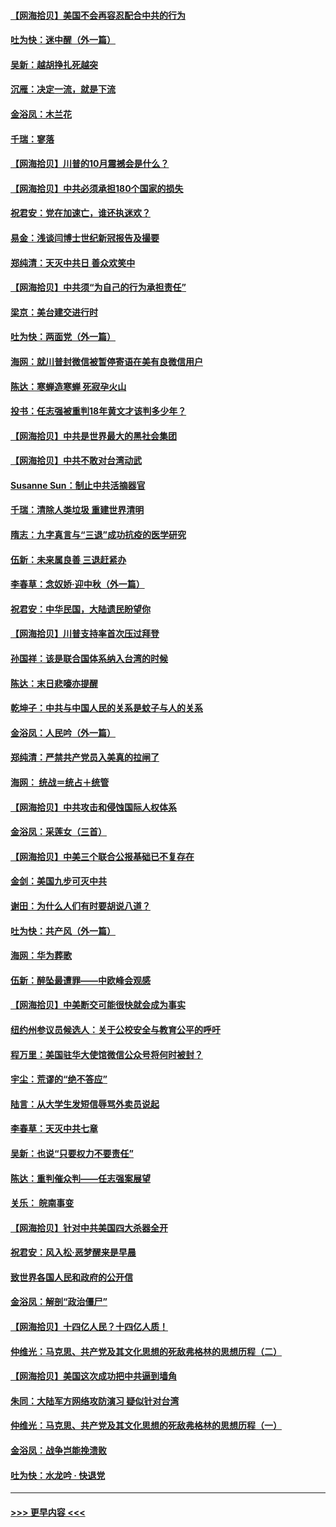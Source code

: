 #### [【网海拾贝】美国不会再容忍配合中共的行为](../pages/nsc993/n12433808.md?t=09280851) 
#### [吐为快：迷中醒（外一篇）](../pages/nsc993/n12433585.md?t=09280851) 
#### [吴新：越胡挣扎死越突](../pages/nsc993/n12433562.md?t=09280851) 
#### [沉雁：决定一流，就是下流](../pages/nsc993/n12432128.md?t=09280851) 
#### [金浴凤：木兰花](../pages/nsc993/n12432124.md?t=09280851) 
#### [千瑞：寥落](../pages/nsc993/n12432071.md?t=09280851) 
#### [【网海拾贝】川普的10月震撼会是什么？](../pages/nsc993/n12431624.md?t=09280851) 
#### [【网海拾贝】中共必须承担180个国家的损失](../pages/nsc993/n12428893.md?t=09280851) 
#### [祝君安：党在加速亡，谁还执迷欢？](../pages/nsc993/n12428652.md?t=09280851) 
#### [易金：浅谈闫博士世纪新冠报告及撮要](../pages/nsc993/n12426822.md?t=09280851) 
#### [郑纯清：天灭中共日 善众欢笑中](../pages/nsc993/n12426784.md?t=09280851) 
#### [【网海拾贝】中共须“为自己的行为承担责任”](../pages/nsc993/n12426067.md?t=09280851) 
#### [梁京：美台建交进行时](../pages/nsc993/n12424066.md?t=09280851) 
#### [吐为快：两面党（外一篇）](../pages/nsc993/n12424043.md?t=09280851) 
#### [海网：就川普封微信被暂停寄语在美有良微信用户](../pages/nsc993/n12424021.md?t=09280851) 
#### [陈达：寒蝉造寒蝉 死寂孕火山](../pages/nsc993/n12423958.md?t=09280851) 
#### [投书：任志强被重判18年黄文才该判多少年？](../pages/nsc993/n12423672.md?t=09280851) 
#### [【网海拾贝】中共是世界最大的黑社会集团](../pages/nsc993/n12423543.md?t=09280851) 
#### [【网海拾贝】中共不敢对台湾动武](../pages/nsc993/n12421418.md?t=09280851) 
#### [Susanne Sun：制止中共活摘器官](../pages/nsc993/n12419654.md?t=09280851) 
#### [千瑞：清除人类垃圾 重建世界清明](../pages/nsc993/n12419414.md?t=09280851) 
#### [隋志：九字真言与“三退”成功抗疫的医学研究](../pages/nsc993/n12419248.md?t=09280851) 
#### [伍新：未来属良善 三退赶紧办](../pages/nsc993/n12418496.md?t=09280851) 
#### [李春草：念奴娇·迎中秋（外一篇）](../pages/nsc993/n12418465.md?t=09280851) 
#### [祝君安：中华民国，大陆遗民盼望你](../pages/nsc993/n12418089.md?t=09280851) 
#### [【网海拾贝】川普支持率首次压过拜登](../pages/nsc993/n12418050.md?t=09280851) 
#### [孙国祥：该是联合国体系纳入台湾的时候](../pages/nsc993/n12417369.md?t=09280851) 
#### [陈达：末日悲嚎亦提醒](../pages/nsc993/n12416736.md?t=09280851) 
#### [乾坤子：中共与中国人民的关系是蚊子与人的关系](../pages/nsc993/n12416632.md?t=09280851) 
#### [金浴凤：人民吟（外一篇）](../pages/nsc993/n12416567.md?t=09280851) 
#### [郑纯清：严禁共产党员入美真的拉闸了](../pages/nsc993/n12416550.md?t=09280851) 
#### [海网： 统战＝统占＋统管](../pages/nsc993/n12416404.md?t=09280851) 
#### [【网海拾贝】中共攻击和侵蚀国际人权体系](../pages/nsc993/n12416250.md?t=09280851) 
#### [金浴凤：采莲女（三首）](../pages/nsc993/n12415517.md?t=09280851) 
#### [【网海拾贝】中美三个联合公报基础已不复存在](../pages/nsc993/n12415054.md?t=09280851) 
#### [金剑：美国九步可灭中共](../pages/nsc993/n12413183.md?t=09280851) 
#### [谢田：为什么人们有时要胡说八道？](../pages/nsc993/n12411861.md?t=09280851) 
#### [吐为快：共产风（外一篇）](../pages/nsc993/n12411761.md?t=09280851) 
#### [海网：华为葬歌](../pages/nsc993/n12410381.md?t=09280851) 
#### [伍新：醉坠最遭罪——中欧峰会观感](../pages/nsc993/n12410364.md?t=09280851) 
#### [【网海拾贝】中美断交可能很快就会成为事实](../pages/nsc993/n12409495.md?t=09280851) 
#### [纽约州参议员候选人：关于公校安全与教育公平的呼吁](../pages/nsc993/n12409228.md?t=09280851) 
#### [程万里：美国驻华大使馆微信公众号将何时被封？](../pages/nsc993/n12407397.md?t=09280851) 
#### [宇尘：荒谬的“绝不答应”](../pages/nsc993/n12407360.md?t=09280851) 
#### [陆言：从大学生发短信辱骂外卖员说起](../pages/nsc993/n12407285.md?t=09280851) 
#### [李春草：天灭中共七章](../pages/nsc993/n12406988.md?t=09280851) 
#### [吴新：也说“只要权力不要责任”](../pages/nsc993/n12406966.md?t=09280851) 
#### [陈达：重判催众判——任志强案展望](../pages/nsc993/n12404540.md?t=09280851) 
#### [关乐： 皖南事变](../pages/nsc993/n12404288.md?t=09280851) 
#### [【网海拾贝】针对中共美国四大杀器全开](../pages/nsc993/n12404172.md?t=09280851) 
#### [祝君安：风入松‧恶梦醒来是早晨](../pages/nsc993/n12401953.md?t=09280851) 
#### [致世界各国人民和政府的公开信](../pages/nsc993/n12401824.md?t=09280851) 
#### [金浴凤：解剖“政治僵尸”](../pages/nsc993/n12401808.md?t=09280851) 
#### [【网海拾贝】十四亿人民？十四亿人质！](../pages/nsc993/n12401708.md?t=09280851) 
#### [仲维光：马克思、共产党及其文化思想的死敌弗格林的思想历程（二）](../pages/nsc993/n12399107.md?t=09280851) 
#### [【网海拾贝】美国这次成功把中共逼到墙角](../pages/nsc993/n12400173.md?t=09280851) 
#### [朱同：大陆军方网络攻防演习 疑似针对台湾](../pages/nsc993/n12399868.md?t=09280851) 
#### [仲维光：马克思、共产党及其文化思想的死敌弗格林的思想历程（一）](../pages/nsc993/n12398341.md?t=09280851) 
#### [金浴凤：战争岂能挽溃败](../pages/nsc993/n12398855.md?t=09280851) 
#### [吐为快：水龙吟 · 快退党](../pages/nsc993/n12398849.md?t=09280851) 

----
#### [ >>> 更早内容 <<< ](../indexes/nsc993-earlier.md)

